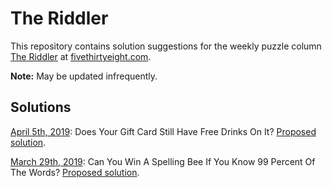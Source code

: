 # The Riddler

This repository contains solution suggestions for the weekly puzzle column [The Riddler](https://fivethirtyeight.com/tag/the-riddler/) at [fivethirtyeight.com](https://fivethirtyeight.com/).

**Note:** May be updated infrequently.

## Solutions

[April 5th, 2019](https://fivethirtyeight.com/features/does-your-gift-card-still-have-free-drinks-on-it/): Does Your Gift Card Still Have Free Drinks On It? [Proposed solution](https://github.com/smu095/theriddler/blob/master/05apr2019.ipynb).

[March 29th, 2019](https://fivethirtyeight.com/features/can-you-win-a-spelling-bee-if-you-know-99-percent-of-the-words/): Can You Win A Spelling Bee If You Know 99 Percent Of The Words? [Proposed solution](https://github.com/smu095/theriddler/blob/master/29march2019.ipynb).
